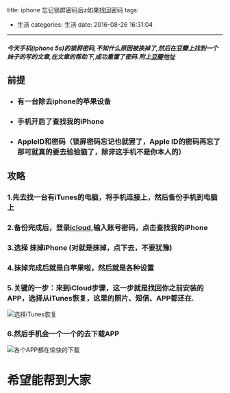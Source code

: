 title: iphone 忘记锁屏密码后z如果找回密码
tags:
  - 生活
categories: 生活
date: 2016-08-26 16:31:04
---

##### 今天手机(iphone 5s)的锁屏密码,不知什么原因被换掉了,然后在豆瓣上找到一个妹子的写的文章,在文章的帮助下,成功重置了密码.附上[豆瓣地址](https://www.douban.com/note/328377480/)

## 前提

* ### 有一台除去iphone的苹果设备
* ### 手机开启了查找我的iPhone
* ### AppleID和密码（锁屏密码忘记也就罢了，Apple ID的密码再忘了那可就真的要去验验脑了，除非这手机不是你本人的） 

## 攻略
<!--more-->
### 1.先去找一台有iTunes的电脑，将手机连接上，然后备份手机到电脑上

### 2.备份完成后，登录[icloud](https://www.icloud.com),输入账号密码，点击查找我的iPhone
### 3.选择 抹掉iPhone (对就是抹掉，点下去，不要犹豫)
### 4.抹掉完成后就是白苹果啦，然后就是各种设置
### 5.关键的一步：来到iCloud步骤，这一步就是找回你之前安装的APP，选择从iTunes恢复，这里的照片、短信、APP都还在.
![选择iTunes恢复](http://o6yi53w5j.bkt.clouddn.com/945F9728-A87E-4560-9A5F-0267CCDC19A6.png)
### 6.然后手机会一个一个的去下载APP
![各个APP都在愉快的下载](http://o6yi53w5j.bkt.clouddn.com/BAD5E9A909C74402C54425D57737D690.png)

# 希望能帮到大家